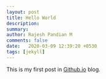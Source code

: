 ```yaml
---
layout: post
title: Hello World
description:
summary:
author: Rajesh Pandian M
comments: false
date:   2020-03-09 12:39:20 +0530
tags: [jekyll]
---
```


This is my first post in [Github.io](https://mrprajesh.github.io/blog)
blog.
